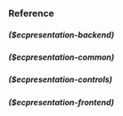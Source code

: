 ### Reference
##### ($ecpresentation-backend)
##### ($ecpresentation-common)
##### ($ecpresentation-controls)
##### ($ecpresentation-frontend)